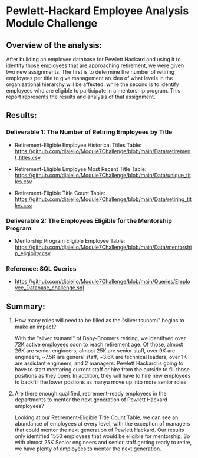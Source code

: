 # Pewlett-Hackard Employee Analysis Module Challenge

## Overview of the analysis:
After building an employee database for Pewlett Hackard and using it to identify those employees that are approaching retirement, we were given two new assignments. The first is to determine the number of retiring employees per title to give management an idea of what levels in the organizational hierarchy will be affected. while the second is to identify employees who are eligible to participate in a mentorship program. This report represents the results and analysis of that assignment.


## Results:
### Deliverable 1: The Number of Retiring Employees by Title

- Retirement-Eligible Employee Historical Titles Table:
        https://github.com/djaiello/Module7Challenge/blob/main/Data/retirement_titles.csv

- Retirement-Eligible Employee Most Recent Title Table:
        https://github.com/djaiello/Module7Challenge/blob/main/Data/unique_titles.csv

- Retirement-Eligible Title Count Table:
        https://github.com/djaiello/Module7Challenge/blob/main/Data/retiring_titles.csv

### Deliverable 2: The Employees Eligible for the Mentorship Program

- Mentorship Program Eligible Employee Table:
        https://github.com/djaiello/Module7Challenge/blob/main/Data/mentorship_eligibilty.csv


### Reference: SQL Queries

  - https://github.com/djaiello/Module7Challenge/blob/main/Queries/Employee_Database_challenge.sql


## Summary:

1. How many roles will need to be filled as the "silver tsunami" begins to make an impact?

   With the "silver tsunami" of Baby-Boomers retiring, we identifyed over 72K active employees soon to reach retirement age.  Of those, almost 26K are senior engineers, almost 25K are senior staff, over 9K are engineers, ~7.5K are general staff, ~3.6K are technical leaders, over 1K are assistant engineers, and 2 managers.  Pewlett Hackard is going to have to start mentoring current staff or hire from the outside to fill those positions as they open.  In addition, they will have to hire new employees to backfill the lower postions as manyu move up into more senior roles.

2. Are there enough qualified, retirement-ready employees in the departments to mentor the next generation of Pewlett Hackard employees?

   Looking at our Retirement-Eligible Title Count Table, we can see an abundance of employees at every level, with the exception of managers that could mentor the next generation of Pewlett Hackard.  Our results only identified 1550 employees that would be eligible for mentorship. So with almost 25K Senior engineers and senior staff getting ready to retire, we have plenty of employees to mentor the next generation.

